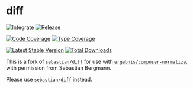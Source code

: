 # diff

[![Integrate](https://github.com/localheinz/diff/workflows/Integrate/badge.svg?branch=main)](https://github.com/localheinz/diff/actions)
[![Release](https://github.com/localheinz/diff/workflows/Release/badge.svg?branch=main)](https://github.com/localheinz/diff/actions)

[![Code Coverage](https://codecov.io/gh/localheinz/diff/branch/main/graph/badge.svg)](https://codecov.io/gh/localheinz/diff)
[![Type Coverage](https://shepherd.dev/github/localheinz/diff/coverage.svg)](https://shepherd.dev/github/localheinz/diff)

[![Latest Stable Version](https://poser.pugx.org/localheinz/diff/v/stable)](https://packagist.org/packages/localheinz/diff)
[![Total Downloads](https://poser.pugx.org/localheinz/diff/downloads)](https://packagist.org/packages/localheinz/diff)

This is a fork of [`sebastian/diff`](https://github.com/sebastianbergmann/diff) for use with [`ergebnis/composer-normalize`](https://github.com/ergebnis/composer-normalize), with permission from Sebastian Bergmann.

Please use [`sebastian/diff`](https://github.com/sebastianbergmann/diff) instead.
